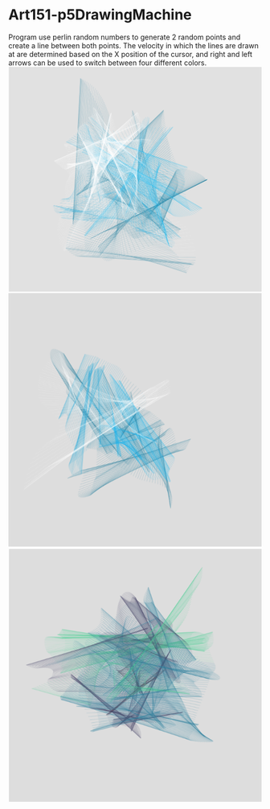 # Art151-p5DrawingMachine

Program use perlin random numbers to generate 2 random points and create a line between both points. The velocity in which the lines are drawn at are determined based on the X position of the cursor, and right and left arrows can be used to switch between four different colors. 
![](images/Screen%20Shot%202020-03-10%20at%209.11.13%20AM.png)
![](images/Screen%20Shot%202020-03-10%20at%201.24.42%20AM.png)
![](images/Screen%20Shot%202020-03-10%20at%201.18.15%20AM.png)
